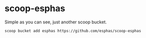 # scoop-esphas

Simple as you can see, just another scoop bucket.

```
scoop bucket add esphas https://github.com/esphas/scoop-esphas
```
